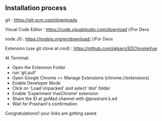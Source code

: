 ## Installation process

git : https://git-scm.com/downloads

Visual Code Editor : https://code.visualstudio.com/download //For Devs

node.JS : https://nodejs.org/en/download/ //For Devs

Extension (use git clone at cmd) : https://github.com/pkkarn/EDChromeVue

At Terminal:
- Open the Extension Folder
- run 'git pull'
- Open Google Chrome >> Manage Extensions (chrome://extensions)
- Enable Developer Mode
- Click on 'Load Unpacked' and select 'dist' folder
- Enable 'Experiment VueChrome' extension
- Share the ID at goMad channel with @prashant.k.ed
- Wait for Prashant's confirmation

Congratulations!! your links are getting saved

